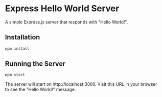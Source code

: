 # Express Hello World Server

A simple Express.js server that responds with "Hello World!".

## Installation

```bash
npm install
```

## Running the Server

```bash
npm start
```

The server will start on http://localhost:3000. Visit this URL in your browser to see the "Hello World!" message. 